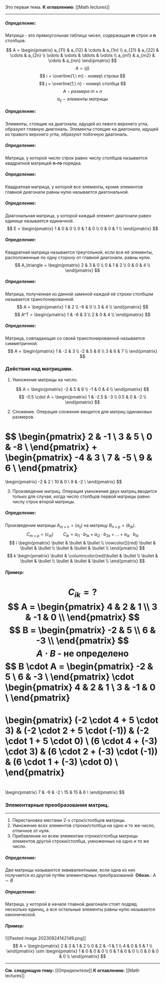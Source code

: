 Это первая тема.
**К оглавлению**: [[Math lectures]]

---
##### Определение:
Матрица - это прямоугольная таблица чисел, содержащая **m** строк и **n** столбцов.

$$
A = 
\begin{pmatrix}
a_{11} & a_{12} & \cdots & a_{1n} \\
a_{21} & a_{22} & \cdots & a_{2n} \\
\vdots & \vdots & \ddots & \vdots \\
a_{m1} & a_{m2} & \cdots & a_{mn}
\end{pmatrix}
$$
$$
A = (ij)
$$
$$
i = \overline{1,\ m} -  номер\ строки
$$
$$
j = \overline{1,\ n} -  номер\ столбца
$$
$$
A - размера\ m \times n
$$
$$
a_{ij}\ -\ элементы\ матрицы
$$
##### Определение:
Элементы, стоящие на диагонали, идущей из левого верхнего угла, образуют главную диагональ. Элементы стоящие на диагонали, идущей из правого верхнего угла, образуют побочную диагональ.

##### Определение:
Матрица, у которой число строк равно числу столбцов называется квадратной матрицей **n-го** порядка.

##### Определение:
Квадратная матрица, у которой все элементы, кроме элементов главной диагонали равны нулю называется диагональной.

##### Определение:
Диагональная матрица, у которой каждый элемент диагонали равен единице называется единичной.
$$
E =
\begin{pmatrix}
1 & 0 & 0 \\
0 & 1 & 0 \\
0 & 0 & 1 \\
\end{pmatrix}
$$

##### Определение:
Квадратная матрица называется треугольной, если все её элементы, расположенные по одну сторону от главной диагонали, равны нулю.
$$
A_\triangle =
\begin{pmatrix}
2 & 3 & 0 \\
0 & 1 & 2 \\
0 & 0 & 4 \\
\end{pmatrix}
$$

##### Определение:
Матрица, полученная из данной заменой каждой её строки столбцом называется транспонированной.
$$
A = 
\begin{pmatrix}
1 & 2 \\
-6 & 0 \\
3 & 4 \\
\end{pmatrix}
$$
$$
A^T = 
\begin{pmatrix}
1 & -6 & 3 \\
2 & 0 & 4 \\
\end{pmatrix}
$$


##### Определение:
Матрица, совпадающая со своей транспонированной называется симметричной.
$$
A =
\begin{pmatrix}
1 & -2 & 3 \\
-2 & 5 & 6 \\
3 & 6 & 7 \\
\end{pmatrix}
$$

### Действия над матрицами.
1. Умножение матрицы на число.

$$
A =
\begin{pmatrix}
-2 & 5 & 6 \\
-1 & 0 & 4 \\
\end{pmatrix}
$$
$$
-0.5 \cdot A = 
\begin{pmatrix}
1 & -2.5 & -3 \\
0.5 & 0 & -2 \\
\end{pmatrix}
$$

2. Сложение. Операция сложения вводится для матриц одинаковых размеров.

$$
\begin{pmatrix}
2 & -1 \\
3 & 5 \\
0 & -8 \\
\end{pmatrix}
+
\begin{pmatrix}
-4 & 3 \\
7 & -5 \\
9 & 6 \\
\end{pmatrix}
=
\begin{pmatrix}
-2 & 2 \\
10 & 0 \\
9 & -2 \\
\end{pmatrix}
$$

3. Произведение матриц. Операция умножения двух матриц вводится только для случая, когда число столбцов первой матрицы равно числу строк второй матрицы.

##### Определение:
Произведение матрицы $A_{m \times n} = (a_{ij})$ на матрицу $B_{n \times p} = (b_{jk})$.
$$
C_{m \times p} = (c_{ik}) \qquad C_{ik} = a_{i1} \cdot b_{1k} + a_{i2} \cdot b_{2k} + \dots + a_{ik} \cdot b_{ik}
$$
$$
i
\begin{pmatrix}
\bullet & \bullet & \bullet \\
\rowcolor[]{red}
\bullet & \bullet & \bullet \\
\bullet & \bullet & \bullet \\
\end{pmatrix}
$$
$$
k
\begin{pmatrix}
\bullet & \columncolor{red}\bullet & \bullet \\
\bullet & \bullet & \bullet \\
\bullet & \bullet & \bullet \\
\end{pmatrix}
$$

##### Пример:
$$
C_{ik} = ?
$$
$$
A = 
\begin{pmatrix}
4 & 2 & 1 \\
3 & -1 & 0 \\
\end{pmatrix}
$$
$$
B = 
\begin{pmatrix}
-2 & 5 \\
6 & -3 \\
\end{pmatrix}
$$
$$
A \cdot B \text{ - не определено}
$$
$$
B \cdot A = 
\begin{pmatrix}
-2 & 5 \\
6 & -3 \\
\end{pmatrix}
\cdot
\begin{pmatrix}
4 & 2 & 1 \\
3 & -1 & 0 \\
\end{pmatrix}
=
\begin{pmatrix}
(-2 \cdot 4 + 5 \cdot 3) & (-2 \cdot 2 + 5 \cdot (-1)) & (-2 \cdot 1 + 5 \cdot 0) \\
(6 \cdot 4 + (-3) \cdot 3) & (6 \cdot 2 + (-3) \cdot (-1)) & (6 \cdot 1 + (-3) \cdot 0) \\
\end{pmatrix}
=
$$
$$
=
\begin{pmatrix}
7 & -9 & -2 \\
15 & 15 & 6 \\
\end{pmatrix}
$$

### Элементарные преобразования матриц.
---
1. Перестановка местами 2-х строк/столбцов матрицы.
2. Умножение всех элементов строки/столбца на одно и то же число, отличное от нуля.
3. Прибавление ко всем элементам строки/столбца матрицы элементов другой строки/столбца, умноженных на одно и то же число.

##### Определение:
Две матрицы называются эквивалентными, если одна из них получается из другой путём элементарных преобразований.
**Обозн.**: $A \sim B$

##### Определение:
Матрица, у которой в начале главной диагонали стоят подряд несколько единиц, а все остальные элементы равны нулю называется канонической.

##### Пример:
![[Pasted image 20230924142149.png]]
$$
A =
\begin{pmatrix}
2 & 3 & 1 & 2 \\
0 & 2 & -1 & 1 \\
4 & 0 & 5 & 1 \\
\end{pmatrix}
\sim
\begin{pmatrix}
1 & 0 & 0 & 0 \\
0 & 1 & 0 & 0 \\
0 & 0 & 0 & 0 \\
\end{pmatrix}
$$

---
**См. следующую тему:** [[Определители]]
**К оглавлению**: [[Math lectures]]